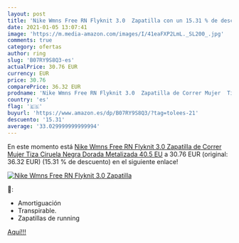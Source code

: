 ```yaml
---
layout: post
title: 'Nike Wmns Free RN Flyknit 3.0  Zapatilla con un 15.31 % de descuento'
date: 2021-01-05 13:07:41
image: 'https://m.media-amazon.com/images/I/41eaFXP2LmL._SL200_.jpg'
comments: true
category: ofertas
author: ring
slug: 'B07RY9S8Q3-es'
actualPrice: 30.76 EUR
currency: EUR
price: 30.76
comparePrice: 36.32 EUR
prodname: 'Nike Wmns Free RN Flyknit 3.0  Zapatilla de Correr Mujer  Tiza Ciruela Negra Dorada Metalizada  40.5 EU'
country: 'es'
flag: '🇪🇸'
buyurl: 'https://www.amazon.es/dp/B07RY9S8Q3/?tag=tolees-21'
descuento: '15.31'
average: '33.029999999999994'
---
```


En este momento está [Nike Wmns Free RN Flyknit 3.0  Zapatilla de Correr Mujer  Tiza Ciruela Negra Dorada Metalizada  40.5 EU](https://www.amazon.es/dp/B07RY9S8Q3/?tag=tolees-21) a 30.76 EUR (original: 36.32 EUR) (15.31 %  de descuento) en el siguiente enlace!

[![Nike Wmns Free RN Flyknit 3.0  Zapatilla](https://m.media-amazon.com/images/I/41eaFXP2LmL._SL200_.jpg)](https://www.amazon.es/dp/B07RY9S8Q3/?tag=tolees-21)

🔎:

- Amortiguación
- Transpirable.
- Zapatillas de running

[Aquí!!!](https://www.amazon.es/dp/B07RY9S8Q3/?tag=tolees-21)
